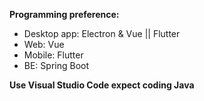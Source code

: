 **Programming preference:**

- Desktop app: Electron & Vue || Flutter
- Web: Vue
- Mobile: Flutter
- BE: Spring Boot

**Use Visual Studio Code expect coding Java**
